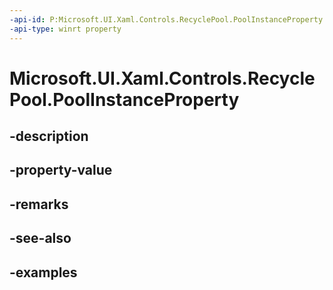 ```yaml
---
-api-id: P:Microsoft.UI.Xaml.Controls.RecyclePool.PoolInstanceProperty
-api-type: winrt property
---
```


# Microsoft.UI.Xaml.Controls.RecyclePool.PoolInstanceProperty

<!--
public static Windows.UI.Xaml.DependencyProperty PoolInstanceProperty { get; }
-->


## -description

## -property-value

## -remarks

## -see-also

## -examples


